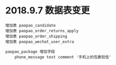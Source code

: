 # 2018.9.7 数据表变更

    增加表 paopao_candidate
    增加表 paopao_order_returns_apply
    增加表 paopao_order_shipping
    增加表 paopao_wechat_user_extra

    paopao_package 增加字段
        phone_message text comment '手机上的包裹短信'




